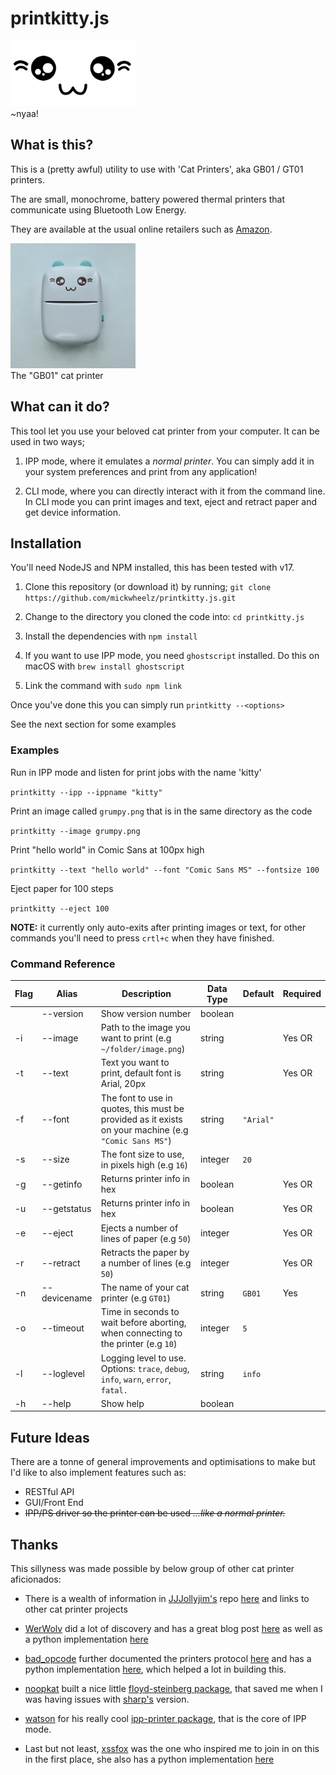 # printkitty.js


<img src="img/uwu-transparent.png" alt="drawing" width="200"/>
<span style="display: block;">~nyaa!</span>

## What is this?

This is a (pretty awful) utility to use with 'Cat Printers', aka GB01 / GT01 printers.

The are small, monochrome, battery powered thermal printers that communicate using Bluetooth Low Energy.

They are available at the usual online retailers such as [Amazon](https://www.amazon.co.uk/Wireless-Bluetooth-Printers-Learning-Compatible/dp/B09MCNVRJD/).

<img src="img/cat-printer.png" alt="The GB01 cat printer" width="200"/>
<span style="display: block;">The "GB01" cat printer</span>

## What can it do?

This tool let you use your beloved cat printer from your computer. It can be used in two ways;

1. IPP mode, where it emulates a *normal printer*. You can simply add it in your system preferences and print from any application!

2. CLI mode, where you can directly interact with it from the command line. In CLI mode you can print images and text, eject and retract paper and get device information.

## Installation

You'll need NodeJS and NPM installed, this has been tested with v17.

1. Clone this repository (or download it) by running;
`git clone https://github.com/mickwheelz/printkitty.js.git`

2. Change to the directory you cloned the code into: `cd printkitty.js`

3. Install the dependencies with `npm install`

4. If you want to use IPP mode, you need `ghostscript` installed. Do this on macOS with `brew install ghostscript`

4. Link the command with `sudo npm link`

Once you've done this you can simply run `printkitty --<options>` 

See the next section for some examples

### Examples

Run in IPP mode and listen for print jobs with the name 'kitty'

`printkitty --ipp --ippname "kitty"`

Print an image called `grumpy.png` that is in the same directory as the code

`printkitty --image grumpy.png`

Print "hello world" in Comic Sans at 100px high

`printkitty --text "hello world" --font "Comic Sans MS" --fontsize 100`

Eject paper for 100 steps

`printkitty --eject 100`

**NOTE:** it currently only auto-exits after printing images or text, for other commands you'll need to press `crtl+c` when they have finished.

### Command Reference

|Flag|Alias         |Description                                                                        |Data Type  |Default|Required|
|----|--------------|-----------------------------------------------------------------------------------|-----------|-------|--------|
|    |--version     |Show version number                                                                |boolean    |       |        |
| -i |--image       |Path to the image you want to print (e.g `~/folder/image.png`)                     |string     |       |Yes OR  |
| -t |--text        |Text you want to print, default font is Arial, 20px                                |string     |       |Yes OR  |
| -f |--font        |The font to use in quotes, this must be provided as it exists on your machine (e.g `"Comic Sans MS"`)                                     |string     |`"Arial"`|        |
| -s |--size        |The font size to use, in pixels high (e.g `16`)                                    |integer    |`20`   |        |
| -g |--getinfo     |Returns printer info in hex                                                        |boolean    |       |Yes OR  |
| -u |--getstatus   |Returns printer info in hex                                                        |boolean    |       |Yes OR  |   
| -e |--eject       |Ejects a number of lines of paper (e.g `50`)                                       |integer    |       |Yes OR  |
| -r |--retract     |Retracts the paper by a number of lines (e.g `50`)                                 |integer    |       |Yes OR  |
| -n |--devicename  |The name of your cat printer (e.g `GT01`)                                          |string     |`GB01` |Yes     |
| -o |--timeout     |Time in seconds to wait before aborting, when connecting to the printer (e.g `10`) |integer    |`5`    |        |
| -l |--loglevel    |Logging level to use. Options: `trace`, `debug`, `info`, `warn`, `error`, `fatal.` |string     |`info` |        |
| -h |--help        |Show help                                                                          |boolean    |       |        |


## Future Ideas

There are a tonne of general improvements and optimisations to make but I'd like to also implement features such as:

* RESTful API
* GUI/Front End
* ~~IPP/PS driver so the printer can be used *...like a normal printer.*~~

## Thanks

This sillyness was made possible by below group of other cat printer aficionados:

* There is a wealth of information in [JJJollyjim's](https://twitter.com/JJJollyjim) repo [here](https://github.com/JJJollyjim/catprinter) and links to other cat printer projects

* [WerWolv](https://twitter.com/WerWolv) did a lot of discovery and has a great blog post [here](https://werwolv.net/blog/cat_printer) as well as a python implementation [here](https://github.com/WerWolv/PythonCatPrinter)

* [bad_opcode](https://twitter.com/bad_opcode) further documented the printers protocol [here](https://github.com/JJJollyjim/catprinter/blob/f5322f7d728ed491218d788f0eff6cad7e11ab3f/COMMANDS.md) and has a python implementation [here](https://github.com/amber-sixel/gb01print), which helped a lot in building this.

* [noopkat](https://twitter.com/noopkat) built a nice little [floyd-steinberg package](https://github.com/noopkat/floyd-steinberg), that saved me when I was having issues with [sharp's](https://sharp.pixelplumbing.com/) version.

* [watson](https://twitter.com/wa7son) for his really cool [ipp-printer package](https://github.com/watson/ipp-printer), that is the core of IPP mode.

* Last but not least, [xssfox](https://twitter.com/xssfox) was the one who inspired me to join in on this in the first place, she also has a python implementation [here](https://gist.github.com/xssfox/b911e0781a763d258d21262c5fdd2dec)
